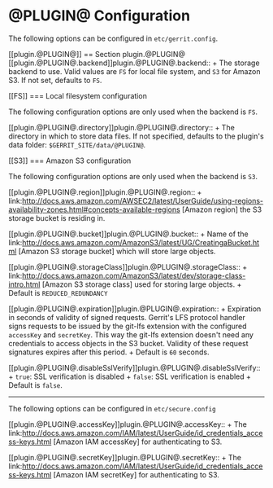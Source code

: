 @PLUGIN@ Configuration
======================

The following options can be configured in `etc/gerrit.config`.

[[plugin.@PLUGIN@]]
== Section plugin.@PLUGIN@
[[plugin.@PLUGIN@.backend]]plugin.@PLUGIN@.backend::
+
The storage backend to use. Valid values are `FS` for local file system,
and `S3` for Amazon S3. If not set, defaults to `FS`.

[[FS]]
=== Local filesystem configuration

The following configuration options are only used when the backend is `FS`.

[[plugin.@PLUGIN@.directory]]plugin.@PLUGIN@.directory::
+
The directory in which to store data files. If not specified, defaults to
the plugin's data folder: `$GERRIT_SITE/data/@PLUGIN@`.

[[S3]]
=== Amazon S3 configuration

The following configuration options are only used when the backend is `S3`.

[[plugin.@PLUGIN@.region]]plugin.@PLUGIN@.region::
+
link:http://docs.aws.amazon.com/AWSEC2/latest/UserGuide/using-regions-availability-zones.html#concepts-available-regions
[Amazon region] the S3 storage bucket is residing in.

[[plugin.@PLUGIN@.bucket]]plugin.@PLUGIN@.bucket::
+
Name of the link:http://docs.aws.amazon.com/AmazonS3/latest/UG/CreatingaBucket.html
[Amazon S3 storage bucket] which will store large objects.

[[plugin.@PLUGIN@.storageClass]]plugin.@PLUGIN@.storageClass::
+
link:http://docs.aws.amazon.com/AmazonS3/latest/dev/storage-class-intro.html
[Amazon S3 storage class] used for storing large objects.
+
Default is `REDUCED_REDUNDANCY`

[[plugin.@PLUGIN@.expiration]]plugin.@PLUGIN@.expiration::
+
Expiration in seconds of validity of signed requests. Gerrit's LFS protocol
handler signs requests to be issued by the git-lfs extension with the configured
`accessKey` and `secretKey`. This way the git-lfs extension doesn't need
any credentials to access objects in the S3 bucket. Validity of these request
signatures expires after this period.
+
Default is `60` seconds.

[[plugin.@PLUGIN@.disableSslVerify]]plugin.@PLUGIN@.disableSslVerify::
+
`true`: SSL verification is disabled
+
`false`: SSL verification is enabled
+
Default is `false`.

----
The following options can be configured in `etc/secure.config`

[[plugin.@PLUGIN@.accessKey]]plugin.@PLUGIN@.accessKey::
+
The link:http://docs.aws.amazon.com/IAM/latest/UserGuide/id_credentials_access-keys.html
[Amazon IAM accessKey] for authenticating to S3.

[[plugin.@PLUGIN@.secretKey]]plugin.@PLUGIN@.secretKey::
+
The link:http://docs.aws.amazon.com/IAM/latest/UserGuide/id_credentials_access-keys.html
[Amazon IAM secretKey] for authenticating to S3.
